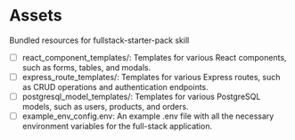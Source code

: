 # Assets

Bundled resources for fullstack-starter-pack skill

- [ ] react_component_templates/: Templates for various React components, such as forms, tables, and modals.
- [ ] express_route_templates/: Templates for various Express routes, such as CRUD operations and authentication endpoints.
- [ ] postgresql_model_templates/: Templates for various PostgreSQL models, such as users, products, and orders.
- [ ] example_env_config.env: An example .env file with all the necessary environment variables for the full-stack application.
